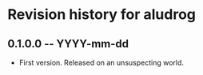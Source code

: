 # Revision history for aludrog

## 0.1.0.0 -- YYYY-mm-dd

* First version. Released on an unsuspecting world.
